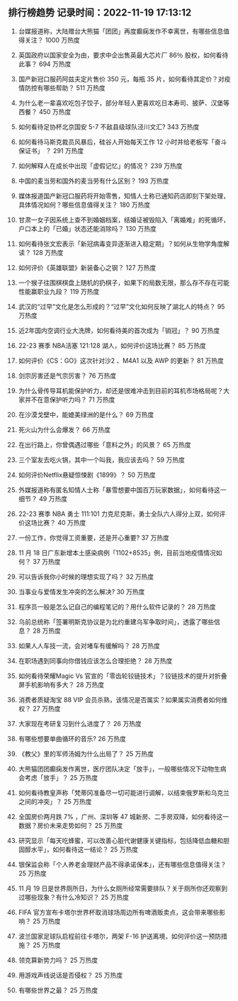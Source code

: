 
## 排行榜趋势 记录时间：2022-11-19 17:13:12
  
  1. 台媒报道称，大陆赠台大熊猫「团团」再度癫痫发作不幸离世，有哪些信息值得关注？ 1000 万热度
    
  2. 英国政府以国家安全为由，要求中企出售英最大芯片厂 86％ 股权，如何看待此事？ 694 万热度
    
  3. 国产新冠口服药阿兹夫定片售价 350 元，每瓶 35 片，如何看待其定价？对疫情防控有哪些帮助？ 511 万热度
    
  4. 为什么老一辈喜欢吃包子饺子，部分年轻人更喜欢吃日本寿司、披萨、汉堡等西餐？ 450 万热度
    
  5. 如何看待足协杯北京国安 5-7 不敌县级球队泾川文汇? 343 万热度
    
  6. 如何看待马斯克裁员风暴后，硅谷人开始每天工作 12 小时并给老板写「奋斗保证书」 ？ 291 万热度
    
  7. 如何解释人在成长中出现「虚假记忆」的情况？ 239 万热度
    
  8. 中国的麦当劳和国外的麦当劳有什么区别？ 193 万热度
    
  9. 媒体报道国产新冠口服药将开始零售，知情人士称已通知药店即刻下架处理，具体情况如何？哪些信息值得关注？ 180 万热度
    
  10. 甘肃一女子因系统上查不到婚姻档案，结婚证被毁陷入「离婚难」的死循环，户口本上的「已婚」状态还能消除吗？ 130 万热度
    
  11. 如何看待张文宏表示「新冠病毒变异逐渐进入稳定期」？如何从生物学角度解读？ 128 万热度
    
  12. 如何评价《英雄联盟》新装备心之钢？ 127 万热度
    
  13. 一个猴子往围棋棋盘上随机的扔棋子，如果下的局数无限，那么存不存在可能性能赢职业九段？ 119 万热度
    
  14. 武汉的“过早”文化是怎么形成的？“过早”文化如何反映了湖北人的特点？ 95 万热度
    
  15. 近2年国内空调行业大洗牌，如何看待美的首次成为「销冠」？ 90 万热度
    
  16. 22-23 赛季 NBA活塞 121:128 湖人，如何评价这场比赛？ 85 万热度
    
  17. 如何评价《CS：GO》这次针对沙2 、M4A1 以及 AWP 的更新？ 81 万热度
    
  18. 剑宗厉害还是气宗厉害？ 76 万热度
    
  19. 为什么骨传导耳机能保护听力，却还是很难冲击到目前的耳机市场格局呢？大家并不在意保护听力吗？ 71 万热度
    
  20. 在沙漠戈壁中，能媲美绿洲的是什么？ 69 万热度
    
  21. 死火山为什么会爆发？ 66 万热度
    
  22. 在出行路上，你曾偶遇过哪些「意料之外」的风景？ 65 万热度
    
  23. 三个室友去吃火锅，其中一个叫我，我应该去吗？ 59 万热度
    
  24. 如何评价Netflix悬疑惊悚剧《1899》？ 50 万热度
    
  25. 外媒报道称有匿名知情人士称「暴雪想要中国百万玩家数据」，如何看待这一细节？ 49 万热度
    
  26. 22-23 赛季 NBA 勇士 111:101 力克尼克斯，勇士全队六人得分上双，如何评价这场比赛？ 40 万热度
    
  27. 一份工作，你觉得工资重要，还是开心重要? 37 万热度
    
  28. 11 月 18 日广东新增本土感染病例「1102+8535」例，目前当地疫情情况如何？ 37 万热度
    
  29. 可以告诉我你小时候的理想实现了吗？ 32 万热度
    
  30. 当事业与爱情发生冲突的怎么解决? 30 万热度
    
  31. 程序员一般是怎么记自己的编程笔记的？用什么软件记录的？ 28 万热度
    
  32. 乌前总统称「签署明斯克协议是为北约重建乌军争取时间」，透露了哪些信息？ 28 万热度
    
  33. 如果人人车技一流，会对堵车有缓解吗？ 28 万热度
    
  34. 在职场遇到同事向你借钱应该怎么合理拒绝？ 28 万热度
    
  35. 如何看待荣耀Magic Vs 官宣的「零齿轮铰链技术」？铰链技术的提升对折叠屏手机影响有多大？ 28 万热度
    
  36. 消费者质疑淘宝 88 VIP 会员杀熟，该情况是否属实？如果属实消费者如何维权？ 27 万热度
    
  37. 大家现在考研复习到什么进度了？ 26 万热度
    
  38. 有哪些想要单曲循环的音乐? 26 万热度
    
  39. 《教父》里的军师汤姆为什么出局了？ 25 万热度
    
  40. 大熊猫团团癫痫发作离世，医疗团队决定「放手」，一般哪些情况下动物生病会考虑「放手」？ 25 万热度
    
  41. 如何看待教皇声称「梵蒂冈准备尽一切可能进行调解，以结束俄罗斯和乌克兰之间的冲突」？ 25 万热度
    
  42. 全国房价两月跌 7% ，广州、深圳等 47 城新房、二手房双降，如何看待这一数据？房价未来走势如何？ 25 万热度
    
  43. 研究显示「每天吃蜂蜜，可以改善心脏代谢健康关键指标，包括降低血糖和胆固醇水平」，如何看待这一结论？ 25 万热度
    
  44. 银保监会称「个人养老金理财产品不得承诺保本」，还有哪些信息值得关注？ 25 万热度
    
  45. 11 月 19 日是世界厕所日，为什么女厕所经常需要排队？关于厕所你还观察到过哪些现象？有什么冷知识？ 25 万热度
    
  46. FIFA 官方宣布卡塔尔世界杯取消球场周边所有啤酒贩卖点，这会带来哪些影响？ 25 万热度
    
  47. 波兰国家足球队启程前往卡塔尔，两架 F-16 护送离境，如何评价这一预防措施？ 25 万热度
    
  48. 领克算新势力吗？ 25 万热度
    
  49. 用游戏声线说话是否侵权？ 25 万热度
    
  50. 有哪些世界之最？ 25 万热度
    